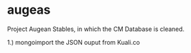 # augeas
Project Augean Stables, in which the CM Database is cleaned.

1.) mongoimport the JSON ouput from Kuali.co
